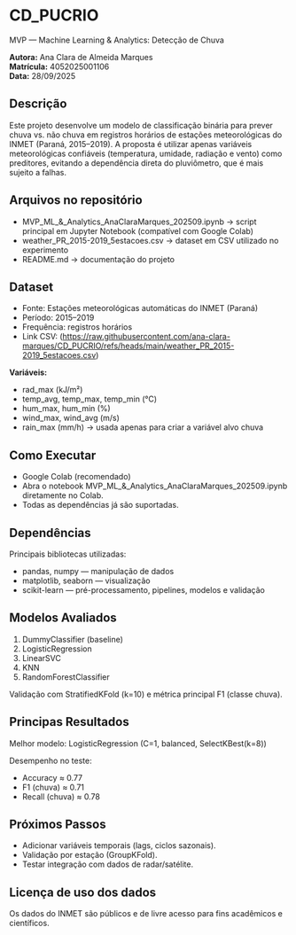 # CD_PUCRIO
MVP — Machine Learning & Analytics: Detecção de Chuva

**Autora:** Ana Clara de Almeida Marques  
**Matrícula:** 4052025001106  
**Data:** 28/09/2025

## Descrição

Este projeto desenvolve um modelo de classificação binária para prever chuva vs. não chuva em registros horários de estações meteorológicas do INMET (Paraná, 2015–2019).
A proposta é utilizar apenas variáveis meteorológicas confiáveis (temperatura, umidade, radiação e vento) como preditores, evitando a dependência direta do pluviômetro, que é mais sujeito a falhas.

## Arquivos no repositório

- MVP_ML_&_Analytics_AnaClaraMarques_202509.ipynb → script principal em Jupyter Notebook (compatível com Google Colab)
- weather_PR_2015-2019_5estacoes.csv → dataset em CSV utilizado no experimento
- README.md → documentação do projeto

## Dataset

- Fonte: Estações meteorológicas automáticas do INMET (Paraná)
- Período: 2015–2019
- Frequência: registros horários
- Link CSV: (https://raw.githubusercontent.com/ana-clara-marques/CD_PUCRIO/refs/heads/main/weather_PR_2015-2019_5estacoes.csv)

**Variáveis:**
- rad_max (kJ/m²)
- temp_avg, temp_max, temp_min (°C)
- hum_max, hum_min (%)
- wind_max, wind_avg (m/s)
- rain_max (mm/h) → usada apenas para criar a variável alvo chuva

## Como Executar

- Google Colab (recomendado)
- Abra o notebook MVP_ML_&_Analytics_AnaClaraMarques_202509.ipynb diretamente no Colab.
- Todas as dependências já são suportadas.

## Dependências

Principais bibliotecas utilizadas:
- pandas, numpy — manipulação de dados
- matplotlib, seaborn — visualização
- scikit-learn — pré-processamento, pipelines, modelos e validação

## Modelos Avaliados

1. DummyClassifier (baseline)
2. LogisticRegression
3. LinearSVC
4. KNN
5. RandomForestClassifier

Validação com StratifiedKFold (k=10) e métrica principal F1 (classe chuva).

## Principas Resultados

Melhor modelo: LogisticRegression (C=1, balanced, SelectKBest(k=8))

Desempenho no teste:
- Accuracy ≈ 0.77
- F1 (chuva) ≈ 0.71
- Recall (chuva) ≈ 0.78

## Próximos Passos

- Adicionar variáveis temporais (lags, ciclos sazonais).
- Validação por estação (GroupKFold).
- Testar integração com dados de radar/satélite.

## Licença de uso dos dados
Os dados do INMET são públicos e de livre acesso para fins acadêmicos e científicos.
